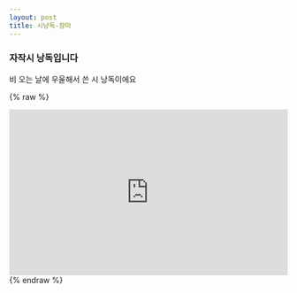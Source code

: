 ```yaml
---
layout: post
title: 시낭독-장마
---
```


### 자작시 낭독입니다
비 오는 날에 우울해서 쓴 시 낭독이에요  

{% raw %}
<iframe width="100%" height="300" scrolling="no" frameborder="no" allow="autoplay" src="https://w.soundcloud.com/player/?url=https%3A//api.soundcloud.com/tracks/656191907&color=%23ff5500&auto_play=false&hide_related=false&show_comments=true&show_user=true&show_reposts=false&show_teaser=true&visual=true"></iframe>
{% endraw %}

